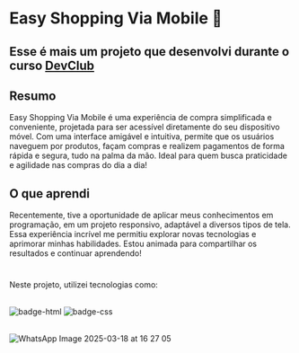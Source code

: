 <h1> Easy Shopping Via Mobile 📱</h1>

<h2>Esse é mais um projeto que desenvolvi durante o curso <a href="https://rodolfomori.com.br/devclub" target="_blank"/>DevClub</a> </h2> 








<h2>Resumo</h2>
<p>Easy Shopping Via Mobile é uma experiência de compra simplificada e conveniente, projetada para ser acessível diretamente do seu dispositivo móvel. 
Com uma interface amigável e intuitiva, permite que os usuários naveguem por produtos, façam compras e realizem pagamentos de forma rápida e segura, 
tudo na palma da mão. Ideal para quem busca praticidade e agilidade nas compras do dia a dia!</p>

###

<h2>O que aprendi</h2>
<p>Recentemente, tive a oportunidade de aplicar meus conhecimentos em programação, em um projeto responsivo, adaptável a diversos tipos de tela. 
  Essa experiência incrível me permitiu explorar novas tecnologias e aprimorar minhas habilidades. Estou animada para compartilhar os resultados e continuar aprendendo!</p>

#

<p>Neste projeto, utilizei tecnologias como:</p>
<br>

<img src="https://img.shields.io/badge/HTML5-E34F26?style=for-the-badge&logo=html5&logoColor=white" alt="badge-html"/>
<img src="https://img.shields.io/badge/CSS3-1572B6?style=for-the-badge&logo=css3&logoColor=white" alt="badge-css"/>
<br>
<br>


![WhatsApp Image 2025-03-18 at 16 27 05](https://github.com/user-attachments/assets/9ad17d43-45e9-4a54-896a-419e700dcb30)
